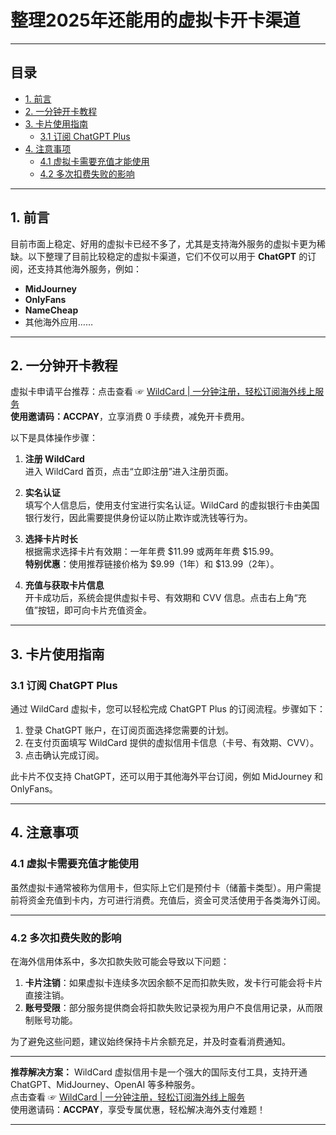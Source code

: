 # 整理2025年还能用的虚拟卡开卡渠道

---

## 目录
- [1. 前言](#1-前言)
- [2. 一分钟开卡教程](#2-一分钟开卡教程)
- [3. 卡片使用指南](#3-卡片使用指南)
  - [3.1 订阅 ChatGPT Plus](#31-订阅-chatgpt-plus)
- [4. 注意事项](#4-注意事项)
  - [4.1 虚拟卡需要充值才能使用](#41-虚拟卡需要充值才能使用)
  - [4.2 多次扣费失败的影响](#42-多次扣费失败的影响)

---

## 1. 前言

目前市面上稳定、好用的虚拟卡已经不多了，尤其是支持海外服务的虚拟卡更为稀缺。以下整理了目前比较稳定的虚拟卡渠道，它们不仅可以用于 **ChatGPT** 的订阅，还支持其他海外服务，例如：

- **MidJourney**
- **OnlyFans**
- **NameCheap**
- 其他海外应用……

---

## 2. 一分钟开卡教程

虚拟卡申请平台推荐：点击查看 ☞ [WildCard | 一分钟注册，轻松订阅海外线上服务](https://bit.ly/bewildcard)  
**使用邀请码：ACCPAY**，立享消费 0 手续费，减免开卡费用。

以下是具体操作步骤：

1. **注册 WildCard**  
   进入 WildCard 首页，点击“立即注册”进入注册页面。


2. **实名认证**  
   填写个人信息后，使用支付宝进行实名认证。WildCard 的虚拟银行卡由美国银行发行，因此需要提供身份证以防止欺诈或洗钱等行为。


3. **选择卡片时长**  
   根据需求选择卡片有效期：一年年费 $11.99 或两年年费 $15.99。  
   **特别优惠**：使用推荐链接价格为 $9.99（1年）和 $13.99（2年）。

4. **充值与获取卡片信息**  
   开卡成功后，系统会提供虚拟卡号、有效期和 CVV 信息。点击右上角“充值”按钮，即可向卡片充值资金。

---

## 3. 卡片使用指南

### 3.1 订阅 ChatGPT Plus

通过 WildCard 虚拟卡，您可以轻松完成 ChatGPT Plus 的订阅流程。步骤如下：

1. 登录 ChatGPT 账户，在订阅页面选择您需要的计划。
2. 在支付页面填写 WildCard 提供的虚拟信用卡信息（卡号、有效期、CVV）。
3. 点击确认完成订阅。

此卡片不仅支持 ChatGPT，还可以用于其他海外平台订阅，例如 MidJourney 和 OnlyFans。

---

## 4. 注意事项

### 4.1 虚拟卡需要充值才能使用

虽然虚拟卡通常被称为信用卡，但实际上它们是预付卡（储蓄卡类型）。用户需提前将资金充值到卡内，方可进行消费。充值后，资金可灵活使用于各类海外订阅。

---

### 4.2 多次扣费失败的影响

在海外信用体系中，多次扣款失败可能会导致以下问题：

1. **卡片注销**：如果虚拟卡连续多次因余额不足而扣款失败，发卡行可能会将卡片直接注销。
2. **账号受限**：部分服务提供商会将扣款失败记录视为用户不良信用记录，从而限制账号功能。

为了避免这些问题，建议始终保持卡片余额充足，并及时查看消费通知。

---

**推荐解决方案：** WildCard 虚拟信用卡是一个强大的国际支付工具，支持开通 ChatGPT、MidJourney、OpenAI 等多种服务。  
点击查看 ☞ [WildCard | 一分钟注册，轻松订阅海外线上服务](https://bit.ly/bewildcard)  
使用邀请码：**ACCPAY**，享受专属优惠，轻松解决海外支付难题！

---

